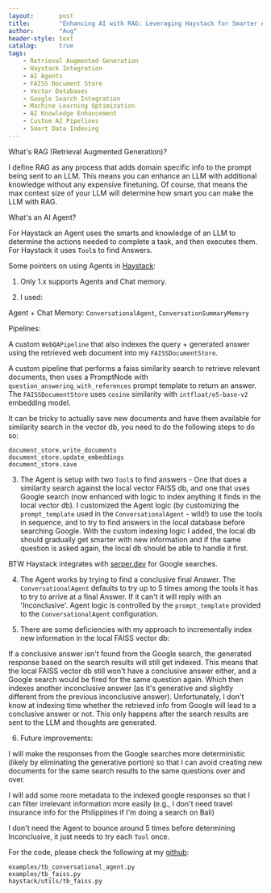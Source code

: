 ```yaml
---
layout:       post
title:        "Enhancing AI with RAG: Leveraging Haystack for Smarter Agents and Efficient Data Retrieval"
author:       "Aug"
header-style: text
catalog:      true
tags:
    - Retrieval Augmented Generation
    - Haystack Integration
    - AI Agents
    - FAISS Document Store
    - Vector Databases
    - Google Search Integration
    - Machine Learning Optimization
    - AI Knowledge Enhancement
    - Custom AI Pipelines
    - Smart Data Indexing
---
```

What's RAG (Retrieval Augmented Generation)?

I define RAG as any process that adds domain specific info to the prompt being sent to an LLM.  This means you can enhance an LLM with additional knowledge without any expensive finetuning.  Of course, that means the max context size of your LLM will determine how smart you can make the LLM with RAG.

What's an AI Agent?

For Haystack an Agent uses the smarts and knowledge of an LLM to determine the actions needed to complete a task, and then executes them.  For Haystack it uses `Tool`s to find Answers.

Some pointers on using Agents in [Haystack](https://github.com/deepset-ai/haystack):

1) Only 1.x supports Agents and Chat memory.

2) I used:

Agent + Chat Memory: `ConversationalAgent`, `ConversationSummaryMemory`

Pipelines: 

A custom `WebQAPipeline` that also indexes the query + generated answer using the retrieved web document into my `FAISSDocumentStore`.  

A custom pipeline that performs a faiss similarity search to retrieve relevant documents, then uses a PromptNode with `question_answering_with_references` prompt template to return an answer.  The `FAISSDocumentStore` uses `cosine` similarity with `intfloat/e5-base-v2` embedding model.

It can be tricky to actually save new documents and have them available for similarity search in the vector db, you need to do the following steps to do so:

```
document_store.write_documents
document_store.update_embeddings
document_store.save
```

3) The Agent is setup with two `Tool`s to find answers - One that does a similarity search against the local vector FAISS db, and one that uses Google search (now enhanced with logic to index anything it finds in the local vector db).  I customized the Agent logic (by customizing the `prompt_template` used in the `ConversationalAgent` - wild!) to use the tools in sequence, and to try to find answers in the local database before searching Google.  With the custom indexing logic I added, the local db should gradually get smarter with new information and if the same question is asked again, the local db should be able to handle it first.

BTW Haystack integrates with [serper.dev](https://serper.dev) for Google searches.

4) The Agent works by trying to find a conclusive final Answer.  The `ConversationalAgent` defaults to try up to 5 times among the tools it has to try to arrive at a final Answer.  If it can't it will reply with an 'Inconclusive'.  Agent logic is controlled by the `prompt_template` provided to the `ConversationalAgent` configuration.

5) There are some deficiencies with my approach to incrementally index new information in the local FAISS vector db:

If a conclusive answer isn't found from the Google search, the generated response based on the search results will still get indexed.  This means that the local FAISS vector db still won't have a conclusive answer either, and a Google search would be fired for the same question again.  Which then indexes another inconclusive answer (as it's generative and slightly different from the previous inconclusive answer).  Unfortunately, I don't know at indexing time whether the retrieved info from Google will lead to a conclusive answer or not.  This only happens after the search results are sent to the LLM and thoughts are generated.

6) Future improvements:  

I will make the responses from the Google searches more deterministic (likely by eliminating the generative portion) so that I can avoid creating new documents for the same search results to the same questions over and over.

I will add some more metadata to the indexed google responses so that I can filter irrelevant information more easily (e.g., I don't need travel insurance info for the Philippines if I'm doing a search on Bali)

I don't need the Agent to bounce around 5 times before determining Inconclusive, it just needs to try each `Tool` once.

For the code, please check the following at my [github](https://github.com/augchan42/haystack):

```
examples/tb_conversational_agent.py
examples/tb_faiss.py
haystack/utils/tb_faiss.py
```